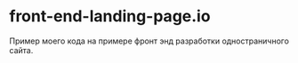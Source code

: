 # front-end-landing-page.io
Пример моего кода на примере фронт энд разработки одностраничного сайта.
